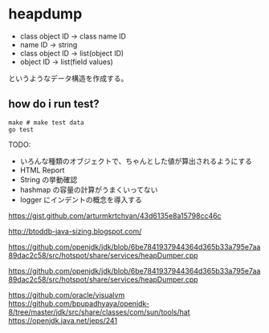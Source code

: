 # heapdump

 * class object ID -> class name ID
 * name ID -> string
 * class object ID -> list(object ID)
 * object ID -> list(field values)

というようなデータ構造を作成する。

## how do i run test?

    make # make test data
    go test

TODO:

* いろんな種類のオブジェクトで、ちゃんとした値が算出されるようにする
* HTML Report
* String の挙動確認
* hashmap の容量の計算がうまくいってない
* logger にインデントの概念を導入する

https://gist.github.com/arturmkrtchyan/43d6135e8a15798cc46c

http://btoddb-java-sizing.blogspot.com/

https://github.com/openjdk/jdk/blob/6be7841937944364d365b33a795e7aa89dac2c58/src/hotspot/share/services/heapDumper.cpp

https://github.com/openjdk/jdk/blob/6be7841937944364d365b33a795e7aa89dac2c58/src/hotspot/share/services/heapDumper.cpp

https://github.com/oracle/visualvm
https://github.com/bpupadhyaya/openjdk-8/tree/master/jdk/src/share/classes/com/sun/tools/hat
https://openjdk.java.net/jeps/241